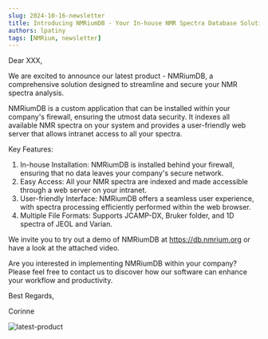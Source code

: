 ```yaml
---
slug: 2024-10-16-newsletter
title: Introducing NMRiumDB - Your In-house NMR Spectra Database Solution
authors: lpatiny
tags: [NMRium, newsletter]
---
```


Dear XXX,

We are excited to announce our latest product - NMRiumDB, a comprehensive solution designed to streamline and secure your NMR spectra analysis.

NMRiumDB is a custom application that can be installed within your company's firewall, ensuring the utmost data security. It indexes all available NMR spectra on your system and provides a user-friendly web server that allows intranet access to all your spectra.

Key Features:

1. In-house Installation: NMRiumDB is installed behind your firewall, ensuring that no data leaves your company's secure network.
2. Easy Access: All your NMR spectra are indexed and made accessible through a web server on your intranet.
3. User-friendly Interface: NMRiumDB offers a seamless user experience, with spectra processing efficiently performed within the web browser.
4. Multiple File Formats: Supports JCAMP-DX, Bruker folder, and 1D spectra of JEOL and Varian.

We invite you to try out a demo of NMRiumDB at https://db.nmrium.org or have a look at the attached video.

Are you interested in implementing NMRiumDB within your company? Please feel free to contact us to discover how our software can enhance your workflow and productivity.

Best Regards,

Corinne

![latest-product](/newsletters/2024/october/latest-product.gif)
